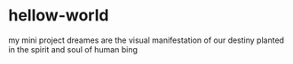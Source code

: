 # hellow-world
my mini project
dreames are the visual manifestation of our destiny planted in the spirit and soul of human bing

